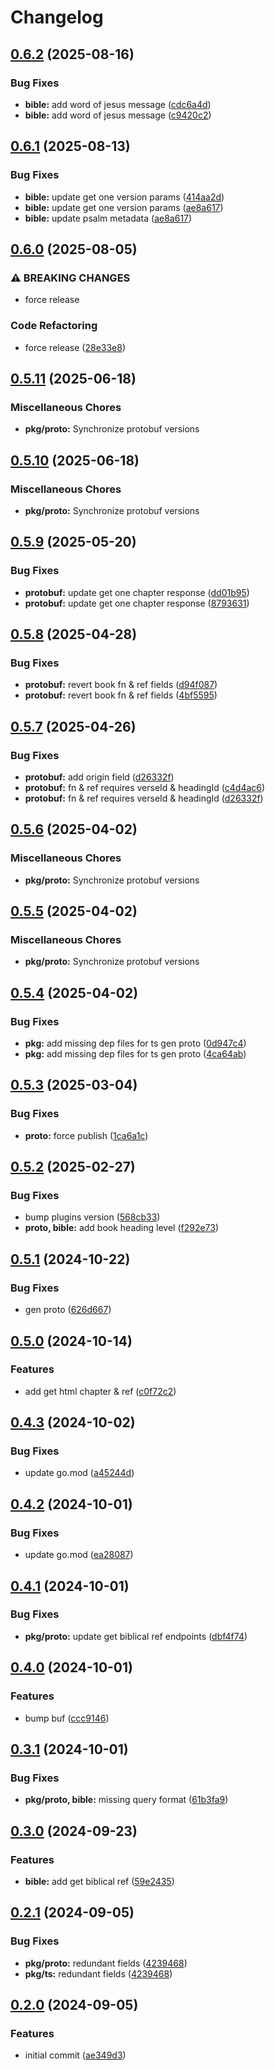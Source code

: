 # Changelog

## [0.6.2](https://github.com/v-bible/protobuf/compare/pkg/proto/v0.6.1...pkg/proto/v0.6.2) (2025-08-16)


### Bug Fixes

* **bible:** add word of jesus message ([cdc6a4d](https://github.com/v-bible/protobuf/commit/cdc6a4d9dff33ca0d8ce20a55dfd544536a936a5))
* **bible:** add word of jesus message ([c9420c2](https://github.com/v-bible/protobuf/commit/c9420c21795bdccbfbff93ac0e68efb5cc1c61da))

## [0.6.1](https://github.com/v-bible/protobuf/compare/pkg/proto/v0.6.0...pkg/proto/v0.6.1) (2025-08-13)


### Bug Fixes

* **bible:** update get one version params ([414aa2d](https://github.com/v-bible/protobuf/commit/414aa2d73ddcfd7729f92ee64e1ed1df2f7b5734))
* **bible:** update get one version params ([ae8a617](https://github.com/v-bible/protobuf/commit/ae8a6171bfe079673604737da9d7718a4f639dc0))
* **bible:** update psalm metadata ([ae8a617](https://github.com/v-bible/protobuf/commit/ae8a6171bfe079673604737da9d7718a4f639dc0))

## [0.6.0](https://github.com/v-bible/protobuf/compare/pkg/proto/v0.5.11...pkg/proto/v0.6.0) (2025-08-05)


### ⚠ BREAKING CHANGES

* force release

### Code Refactoring

* force release ([28e33e8](https://github.com/v-bible/protobuf/commit/28e33e89fd42011eda3df2ffbcfb073e2fdc7e21))

## [0.5.11](https://github.com/v-bible/protobuf/compare/pkg/proto/v0.5.10...pkg/proto/v0.5.11) (2025-06-18)


### Miscellaneous Chores

* **pkg/proto:** Synchronize protobuf versions

## [0.5.10](https://github.com/v-bible/protobuf/compare/pkg/proto/v0.5.9...pkg/proto/v0.5.10) (2025-06-18)


### Miscellaneous Chores

* **pkg/proto:** Synchronize protobuf versions

## [0.5.9](https://github.com/v-bible/protobuf/compare/pkg/proto/v0.5.8...pkg/proto/v0.5.9) (2025-05-20)


### Bug Fixes

* **protobuf:** update get one chapter response ([dd01b95](https://github.com/v-bible/protobuf/commit/dd01b95a8b407d3a0b20784518480acaf01b2d51))
* **protobuf:** update get one chapter response ([8793631](https://github.com/v-bible/protobuf/commit/87936319d7d7412dfd23412f0b2be85def5f4027))

## [0.5.8](https://github.com/v-bible/protobuf/compare/pkg/proto/v0.5.7...pkg/proto/v0.5.8) (2025-04-28)


### Bug Fixes

* **protobuf:** revert book fn & ref fields ([d94f087](https://github.com/v-bible/protobuf/commit/d94f0873c7cd818e810bd7b67c8a52b7e887f46f))
* **protobuf:** revert book fn & ref fields ([4bf5595](https://github.com/v-bible/protobuf/commit/4bf5595dbeecedce6124bc7ad86e2df1875273be))

## [0.5.7](https://github.com/v-bible/protobuf/compare/pkg/proto/v0.5.6...pkg/proto/v0.5.7) (2025-04-26)


### Bug Fixes

* **protobuf:** add origin field ([d26332f](https://github.com/v-bible/protobuf/commit/d26332f2c07e05b1e10e5f5be8b03d150215da03))
* **protobuf:** fn & ref requires verseId & headingId ([c4d4ac6](https://github.com/v-bible/protobuf/commit/c4d4ac6d21ef2f682f4aeda5f58df5ed8f079d03))
* **protobuf:** fn & ref requires verseId & headingId ([d26332f](https://github.com/v-bible/protobuf/commit/d26332f2c07e05b1e10e5f5be8b03d150215da03))

## [0.5.6](https://github.com/v-bible/protobuf/compare/pkg/proto/v0.5.5...pkg/proto/v0.5.6) (2025-04-02)


### Miscellaneous Chores

* **pkg/proto:** Synchronize protobuf versions

## [0.5.5](https://github.com/v-bible/protobuf/compare/pkg/proto/v0.5.4...pkg/proto/v0.5.5) (2025-04-02)


### Miscellaneous Chores

* **pkg/proto:** Synchronize protobuf versions

## [0.5.4](https://github.com/v-bible/protobuf/compare/pkg/proto/v0.5.3...pkg/proto/v0.5.4) (2025-04-02)


### Bug Fixes

* **pkg:** add missing dep files for ts gen proto ([0d947c4](https://github.com/v-bible/protobuf/commit/0d947c41f6469febd80ab94551a60d6f298e21a4))
* **pkg:** add missing dep files for ts gen proto ([4ca64ab](https://github.com/v-bible/protobuf/commit/4ca64ab58fea53e835c1efdfaf0105b650811f18))

## [0.5.3](https://github.com/v-bible/protobuf/compare/pkg/proto/v0.5.2...pkg/proto/v0.5.3) (2025-03-04)


### Bug Fixes

* **proto:** force publish ([1ca6a1c](https://github.com/v-bible/protobuf/commit/1ca6a1c9648860cd5f1b7434a319cbf9ced4ac40))

## [0.5.2](https://github.com/v-bible/protobuf/compare/pkg/proto/v0.5.1...pkg/proto/v0.5.2) (2025-02-27)


### Bug Fixes

* bump plugins version ([568cb33](https://github.com/v-bible/protobuf/commit/568cb33b211b18a12ff400705c0c178c85e501ce))
* **proto, bible:** add book heading level ([f292e73](https://github.com/v-bible/protobuf/commit/f292e738d09949b3f070938de088aa929f45ed80))

## [0.5.1](https://github.com/v-bible/protobuf/compare/pkg/proto/v0.5.0...pkg/proto/v0.5.1) (2024-10-22)


### Bug Fixes

* gen proto ([626d667](https://github.com/v-bible/protobuf/commit/626d667e7334134566e27d8429224b3b87301ff6))

## [0.5.0](https://github.com/v-bible/protobuf/compare/pkg/proto/v0.4.3...pkg/proto/v0.5.0) (2024-10-14)


### Features

* add get html chapter & ref ([c0f72c2](https://github.com/v-bible/protobuf/commit/c0f72c27d7fe459f53509f07d24008ce7d042106))

## [0.4.3](https://github.com/v-bible/protobuf/compare/pkg/proto/v0.4.2...pkg/proto/v0.4.3) (2024-10-02)


### Bug Fixes

* update go.mod ([a45244d](https://github.com/v-bible/protobuf/commit/a45244df74517f417c6cac1c15c33d4ecd143f1f))

## [0.4.2](https://github.com/v-bible/protobuf/compare/pkg/proto/v0.4.1...pkg/proto/v0.4.2) (2024-10-01)


### Bug Fixes

* update go.mod ([ea28087](https://github.com/v-bible/protobuf/commit/ea280871d5b369a0ab94a4750ebc010b74e9506b))

## [0.4.1](https://github.com/v-bible/protobuf/compare/pkg/proto/v0.4.0...pkg/proto/v0.4.1) (2024-10-01)


### Bug Fixes

* **pkg/proto:** update get biblical ref endpoints ([dbf4f74](https://github.com/v-bible/protobuf/commit/dbf4f743428f8e8c28b370060f5dd407d3c32dfc))

## [0.4.0](https://github.com/v-bible/protobuf/compare/pkg/proto/v0.3.1...pkg/proto/v0.4.0) (2024-10-01)


### Features

* bump buf ([ccc9146](https://github.com/v-bible/protobuf/commit/ccc91466595508636deaf147dff73754457d4926))

## [0.3.1](https://github.com/v-bible/protobuf/compare/pkg/proto/v0.3.0...pkg/proto/v0.3.1) (2024-10-01)


### Bug Fixes

* **pkg/proto, bible:** missing query format ([61b3fa9](https://github.com/v-bible/protobuf/commit/61b3fa95e689c38f6c5d74ca311a1b009cd8520d))

## [0.3.0](https://github.com/v-bible/protobuf/compare/pkg/proto/v0.2.1...pkg/proto/v0.3.0) (2024-09-23)


### Features

* **bible:** add get biblical ref ([59e2435](https://github.com/v-bible/protobuf/commit/59e243502c61e758fb5c2f910520a18cf1ce20ea))

## [0.2.1](https://github.com/v-bible/protobuf/compare/pkg/proto/v0.2.0...pkg/proto/v0.2.1) (2024-09-05)


### Bug Fixes

* **pkg/proto:** redundant fields ([4239468](https://github.com/v-bible/protobuf/commit/4239468821623119df3a0eb005b2d8a06d90dd0c))
* **pkg/ts:** redundant fields ([4239468](https://github.com/v-bible/protobuf/commit/4239468821623119df3a0eb005b2d8a06d90dd0c))

## [0.2.0](https://github.com/v-bible/protobuf/compare/pkg/proto-v0.1.1...pkg/proto/v0.2.0) (2024-09-05)


### Features

* initial commit ([ae349d3](https://github.com/v-bible/protobuf/commit/ae349d308a11b5b42cd7c059582f11220dd363ad))
